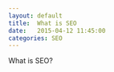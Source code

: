 ```yaml
---
layout: default
title:  What is SEO
date:   2015-04-12 11:45:00
categories: SEO
---
```

What is SEO?
<!--more-->
